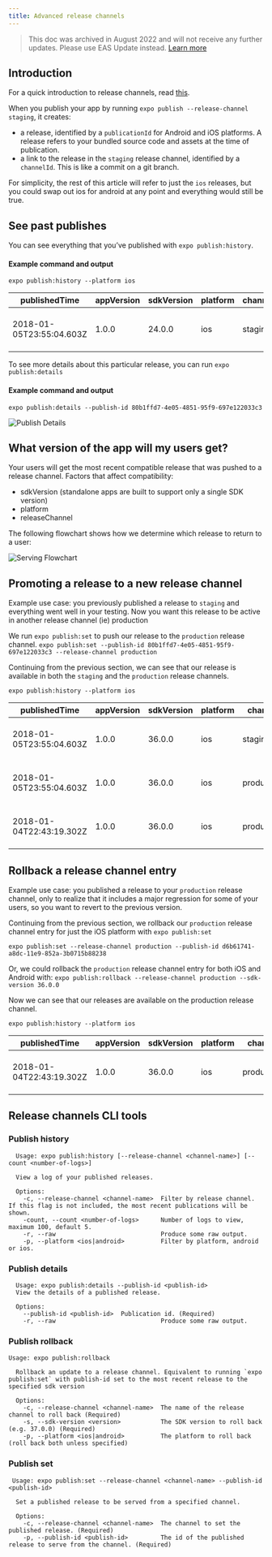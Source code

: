 ```yaml
---
title: Advanced release channels
---
```


> This doc was archived in August 2022 and will not receive any further updates. Please use EAS Update instead. [Learn more](/eas-update/introduction)

## Introduction

For a quick introduction to release channels, read [this](release-channels.md).

When you publish your app by running `expo publish --release-channel staging`, it creates:

- a release, identified by a `publicationId` for Android and iOS platforms. A release refers to your bundled source code and assets at the time of publication.
- a link to the release in the `staging` release channel, identified by a `channelId`. This is like a commit on a git branch.

For simplicity, the rest of this article will refer to just the `ios` releases, but you could swap out ios for android at any point and everything would still be true.

## See past publishes

You can see everything that you’ve published with `expo publish:history`.

#### Example command and output

`expo publish:history --platform ios`

| publishedTime            | appVersion | sdkVersion | platform | channel | publicationId                        |
| ------------------------ | ---------- | ---------- | -------- | ------- | ------------------------------------ |
| 2018-01-05T23:55:04.603Z | 1.0.0      | 24.0.0     | ios      | staging | 80b1ffd7-4e05-4851-95f9-697e122033c3 |

To see more details about this particular release, you can run `expo publish:details`

#### Example command and output

`expo publish:details --publish-id 80b1ffd7-4e05-4851-95f9-697e122033c3`

![Publish Details](/static/images/release-channels-pub-details-1.png)

## What version of the app will my users get?

Your users will get the most recent compatible release that was pushed to a release channel. Factors that affect compatibility:

- sdkVersion (standalone apps are built to support only a single SDK version)
- platform
- releaseChannel

The following flowchart shows how we determine which release to return to a user:

![Serving Flowchart](/static/images/release-channels-flowchart.png)

## Promoting a release to a new release channel

Example use case: you previously published a release to `staging` and everything went well in your testing. Now you want this release to be active in another release channel (ie) production

We run `expo publish:set` to push our release to the `production` release channel.
`expo publish:set --publish-id 80b1ffd7-4e05-4851-95f9-697e122033c3 --release-channel production`

Continuing from the previous section, we can see that our release is available in both the `staging` and the `production` release channels.

`expo publish:history --platform ios`

| publishedTime            | appVersion | sdkVersion | platform | channel    | publicationId                        |
| ------------------------ | ---------- | ---------- | -------- | ---------- | ------------------------------------ |
| 2018-01-05T23:55:04.603Z | 1.0.0      | 36.0.0     | ios      | staging    | 80b1ffd7-4e05-4851-95f9-697e122033c3 |
| 2018-01-05T23:55:04.603Z | 1.0.0      | 36.0.0     | ios      | production | 80b1ffd7-4e05-4851-95f9-697e122033c3 |
| 2018-01-04T22:43:19.302Z | 1.0.0      | 36.0.0     | ios      | production | d6b61741-a8dc-11e9-852a-3b0715b88238 |

## Rollback a release channel entry

Example use case: you published a release to your `production` release channel, only to realize that it includes a major regression for some of your users, so you want to revert to the previous version.

Continuing from the previous section, we rollback our `production` release channel entry for just the iOS platform with `expo publish:set`

`expo publish:set --release-channel production --publish-id d6b61741-a8dc-11e9-852a-3b0715b88238`

Or, we could rollback the `production` release channel entry for both iOS and Android with:
`expo publish:rollback --release-channel production --sdk-version 36.0.0`

Now we can see that our releases are available on the production release channel.

`expo publish:history --platform ios`

| publishedTime            | appVersion | sdkVersion | platform | channel    | publicationId                        |
| ------------------------ | ---------- | ---------- | -------- | ---------- | ------------------------------------ |
| 2018-01-04T22:43:19.302Z | 1.0.0      | 36.0.0     | ios      | production | d6b61741-a8dc-11e9-852a-3b0715b88238 |

## Release channels CLI tools

### Publish history

```
  Usage: expo publish:history [--release-channel <channel-name>] [--count <number-of-logs>]

  View a log of your published releases.

  Options:
    -c, --release-channel <channel-name>  Filter by release channel. If this flag is not included, the most recent publications will be shown.
    -count, --count <number-of-logs>      Number of logs to view, maximum 100, default 5.
    -r, --raw                             Produce some raw output.
    -p, --platform <ios|android>          Filter by platform, android or ios.
```

### Publish details

```
  Usage: expo publish:details --publish-id <publish-id>
  View the details of a published release.

  Options:
    --publish-id <publish-id>  Publication id. (Required)
    -r, --raw                             Produce some raw output.
```

### Publish rollback

```
Usage: expo publish:rollback

  Rollback an update to a release channel. Equivalent to running `expo publish:set` with publish-id set to the most recent release to the specified sdk version

  Options:
    -c, --release-channel <channel-name>  The name of the release channel to roll back (Required)
    -s, --sdk-version <version>           The SDK version to roll back (e.g. 37.0.0) (Required)
    -p, --platform <ios|android>          The platform to roll back (roll back both unless specified)
```

### Publish set

```
 Usage: expo publish:set --release-channel <channel-name> --publish-id <publish-id>

  Set a published release to be served from a specified channel.

  Options:
    -c, --release-channel <channel-name>  The channel to set the published release. (Required)
    -p, --publish-id <publish-id>         The id of the published release to serve from the channel. (Required)
```
